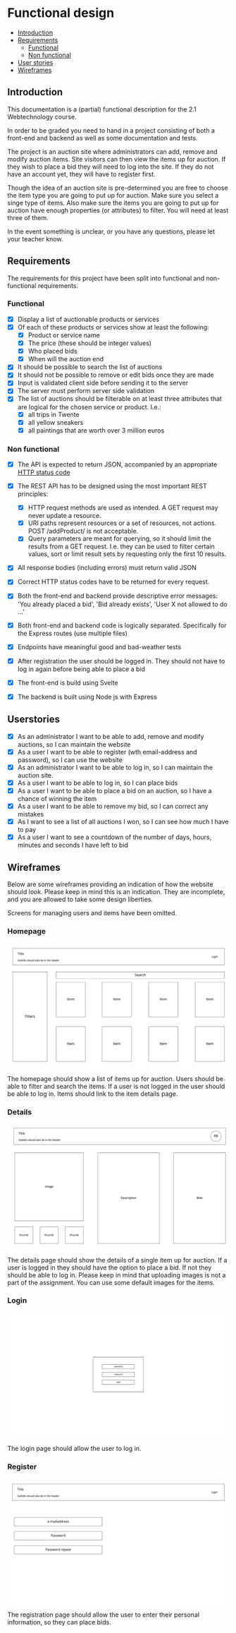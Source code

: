 # Functional design

- [Introduction](./functional-design.md#introduction)
- [Requirements](./functional-design.md#requirements)
  - [Functional](./functional-design.md#functional)
  - [Non functional](./functional-design.md#non-functional)
- [User stories](./functional-design.md#userstories)
- [Wireframes](./functional-design.md#wireframes)

## Introduction

This documentation is a (partial) functional description for the 2.1 Webtechnology course.

In order to be graded you need to hand in a project consisting of both a front-end and backend as well as some 
documentation and tests.

The project is an auction site where administrators can add, remove and modify auction items. Site visitors can then
view the items up for auction. If they wish to place a bid they will need to log into the site. If they do not have an
account yet, they will have to register first.

Though the idea of an auction site is pre-determined you are free to choose the item type you are going to put up for
auction. Make sure you select a singe type of items. Also make sure the items you are going to put up for auction have
enough properties (or attributes) to filter. You will need at least three of them.

In the event something is unclear, or you have any questions, please let your teacher know.

## Requirements

The requirements for this project have been split into functional and non-functional requirements.

### Functional

- [x] Display a list of auctionable products or services
- [x] Of each of these products or services show at least the following:
  - [x] Product or service name
  - [x] The price (these should be integer values)
  - [x] Who placed bids
  - [x] When will the auction end
- [x] It should be possible to search the list of auctions
- [x] It should not be possible to remove or edit bids once they are made
- [x] Input is validated client side before sending it to the server
- [x] The server must perform server side validation
- [x] The list of auctions should be filterable on at least three attributes that are logical for the chosen service or product. I.e.:
  - [x] all trips in Twente 
  - [x] all yellow sneakers
  - [x] all paintings that are worth over 3 million euros

### Non functional

- [x] The API is expected to return JSON, accompanied by an appropriate [HTTP status code](https://en.wikipedia.org/wiki/List_of_HTTP_status_codes)
- [x] The REST API has to be designed using the most important REST principles:
  - [x] HTTP request methods are used as intended. A GET request may never update a resource.
  - [x] URI paths represent resources or a set of resources, not actions. POST /addProduct/ is not acceptable. 
  - [x] Query parameters are meant for querying, so it should limit the results from a GET request. I.e. they can be used to filter certain values, sort or limit result sets by requesting only the first 10 results.
- [x] All response bodies (including errors) must return valid JSON
- [x] Correct HTTP status codes have to be returned for every request.
- [x] Both the front-end and backend provide descriptive error messages: 'You already placed a bid', 'Bid already exists', 'User X not allowed to do ...'
- [x] Both front-end and backend code is logically separated. Specifically for the Express routes (use multiple files)
- [x] Endpoints have meaningful good and bad-weather tests
- [x] After registration the user should be logged in. They should not have to log in again before being able to place a bid
- [x] The front-end is build using Svelte
- [x] The backend is built using Node js with Express


## Userstories

- [x] As an administrator I want to be able to add, remove and modify auctions, so I can maintain the website
- [x] As a user I want to be able to register (wth email-address and password), so I can use the website
- [x] As an administrator I want to be able to log in, so I can maintain the auction site.
- [x] As a user I want to be able to log in, so I can place bids
- [x] As a user I want to be able to place a bid on an auction, so I have a chance of winning the item
- [x] As a user I want to be able to remove my bid, so I can correct any mistakes 
- [x] As I want to see a list of all auctions I won, so I can see how much I have to pay
- [x] As a user I want to see a countdown of the number of days, hours, minutes and seconds I have left to bid

## Wireframes

Below are some wireframes providing an indication of how the website should look. Please keep in mind this is an 
indication. They are incomplete, and you are allowed to take some design liberties. 

Screens for managing users and items have been omitted.

### Homepage

![](assets/homepage.jpeg)

The homepage should show a list of items up for auction. Users should be able to filter and search the items. If a user 
is not logged in the user should be able to log in. Items should link to the item details page.  

### Details

![](assets/details.jpeg)

The details page should show the details of a single item up for auction. If a user is logged in they should have the 
option to place a bid. If not they should be able to log in. Please keep in mind that uploading images is not a part of
the assignment. You can use some default images for the items.

### Login

![](assets/login.jpeg)

The login page should allow the user to log in.

### Register

![](assets/register.jpeg)

The registration page should allow the user to enter their personal information, so they can place bids.